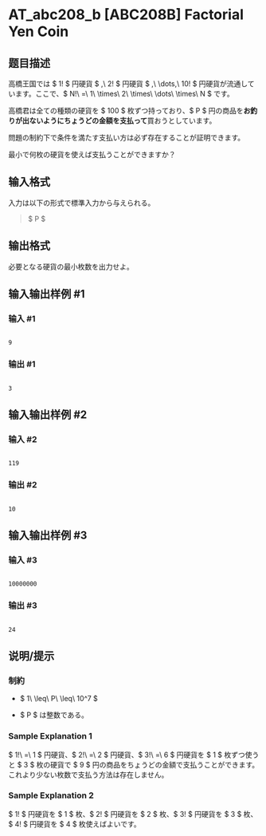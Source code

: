 # AT_abc208_b [ABC208B] Factorial Yen Coin

## 题目描述

[problemUrl]: https://atcoder.jp/contests/abc208/tasks/abc208_b

高橋王国では $ 1! $ 円硬貨 $ ,\ 2! $ 円硬貨 $ ,\ \dots,\ 10! $ 円硬貨が流通しています。ここで、$ N!\ =\ 1\ \times\ 2\ \times\ \dots\ \times\ N $ です。

高橋君は全ての種類の硬貨を $ 100 $ 枚ずつ持っており、$ P $ 円の商品を**お釣りが出ないようにちょうどの金額を支払って**買おうとしています。

問題の制約下で条件を満たす支払い方は必ず存在することが証明できます。

最小で何枚の硬貨を使えば支払うことができますか？

## 输入格式

入力は以下の形式で標準入力から与えられる。

> $ P $

## 输出格式

必要となる硬貨の最小枚数を出力せよ。

## 输入输出样例 #1

### 输入 #1

```
9
```

### 输出 #1

```
3
```

## 输入输出样例 #2

### 输入 #2

```
119
```

### 输出 #2

```
10
```

## 输入输出样例 #3

### 输入 #3

```
10000000
```

### 输出 #3

```
24
```

## 说明/提示

### 制約

- $ 1\ \leq\ P\ \leq\ 10^7 $
- $ P $ は整数である。

### Sample Explanation 1

$ 1!\ =\ 1 $ 円硬貨、$ 2!\ =\ 2 $ 円硬貨、$ 3!\ =\ 6 $ 円硬貨を $ 1 $ 枚ずつ使うと $ 3 $ 枚の硬貨で $ 9 $ 円の商品をちょうどの金額で支払うことができます。これより少ない枚数で支払う方法は存在しません。

### Sample Explanation 2

$ 1! $ 円硬貨を $ 1 $ 枚、$ 2! $ 円硬貨を $ 2 $ 枚、$ 3! $ 円硬貨を $ 3 $ 枚、$ 4! $ 円硬貨を $ 4 $ 枚使えばよいです。